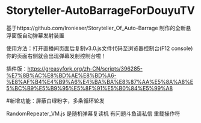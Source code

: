 # Storyteller-AutoBarrageForDouyuTV
基于https://github.com/Ironieser/Storyteller_Of_Auto-Barrage 制作的全新悬浮窗版自动弹幕发射装置

使用方法：打开直播间页面后复制v3.0.js文件代码至浏览器控制台(F12 console) 你的页面右侧就会出现弹幕发射控制台啦！

插件版：https://greasyfork.org/zh-CN/scripts/396285-%E7%8B%AC%E8%BD%AE%E8%BD%A6-%E8%AF%B4%E4%B9%A6%E4%BA%BA%E8%87%AA%E5%8A%A8%E5%BC%B9%E5%B9%95%E5%8F%91%E5%B0%84%E5%99%A8

#新增功能：屏蔽白绿粉字，多条循环轮发

RandomRepeater_VM.js 是随机弹幕复读机 有问题斗鱼请私信 重载操作符
